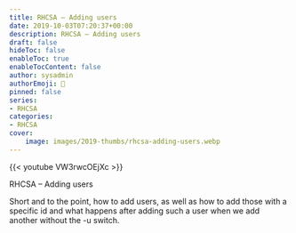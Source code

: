 ```yaml
---
title: RHCSA – Adding users
date: 2019-10-03T07:20:37+00:00
description: RHCSA – Adding users
draft: false
hideToc: false
enableToc: true
enableTocContent: false
author: sysadmin
authorEmoji: 🐧
pinned: false
series:
- RHCSA
categories:
- RHCSA
cover:
    image: images/2019-thumbs/rhcsa-adding-users.webp
---
```

{{< youtube VW3rwcOEjXc >}}
<figcaption>RHCSA &#8211; Adding users</figcaption>

Short and to the point, how to add users, as well as how to add those with a specific id and what happens after adding such a user when we add another without the -u switch.